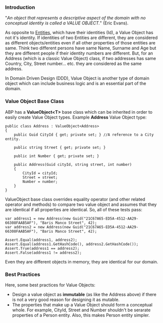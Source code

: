 ### Introduction

"*An object that represents a descriptive aspect of the domain with no
conceptual identity is called a VALUE OBJECT.*" (Eric Evans).

As opposite to [Entities](Entities.md), which have their identities
(Id), a Value Object has not it's identity. If identities of two
Entities are different, they are considered as different
objects/entities even if all other properties of those entities are
same. Think two different persons have same Name, Surname and Age but
they are different people if their identity numbers are different. But,
for an Address (which is a classic Value Object) class, if two addresses
has same Country, City, Street number... etc. they are considered as the
same address.

In Domain Driven Design (DDD), Value Object is another type of domain
object which can include business logic and is an essential part of the
domain.

### Value Object Base Class

ABP has a **ValueObject&lt;T&gt;** base class which can be inherited in
order to easily create Value Object types. Example **Address** Value
Object type:

    public class Address : ValueObject<Address>
    {
        public Guid CityId { get; private set; } //A reference to a City entity.

        public string Street { get; private set; }

        public int Number { get; private set; }

        public Address(Guid cityId, string street, int number)
        {
            CityId = cityId;
            Street = street;
            Number = number;
        }
    }

ValueObject base class overrides equality operator (and other related
operator and methods) to compare two value object and assumes that they
are identical if all properties are identical. So, all of these tests
pass:

    var address1 = new Address(new Guid("21C67A65-ED5A-4512-AA29-66308FAAB5AF"), "Baris Manco Street", 42);
    var address2 = new Address(new Guid("21C67A65-ED5A-4512-AA29-66308FAAB5AF"), "Baris Manco Street", 42);

    Assert.Equal(address1, address2);
    Assert.Equal(address1.GetHashCode(), address2.GetHashCode());
    Assert.True(address1 == address2);
    Assert.False(address1 != address2);

Even they are different objects in memory, they are identical for our
domain.

### Best Practices

Here, some best practices for Value Objects:

-   Design a value object as **immutable** (as like the Address above)
    if there is not a very good reason for designing it as mutable.
-   The properties that make up a Value Object should form a conceptual
    whole. For example, CityId, Street and Number shouldn't be serarate
    properties of a Person entity. Also, this makes Person entity
    simpler.
